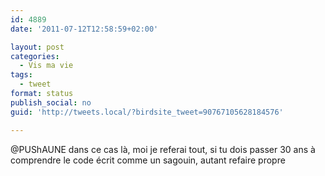 ```yaml
---
id: 4889
date: '2011-07-12T12:58:59+02:00'

layout: post
categories:
  - Vis ma vie
tags:
  - tweet
format: status
publish_social: no
guid: 'http://tweets.local/?birdsite_tweet=90767105628184576'

---
```


@PUShAUNE dans ce cas là, moi je referai tout, si tu dois passer 30 ans à comprendre le code écrit comme un sagouin, autant refaire propre
